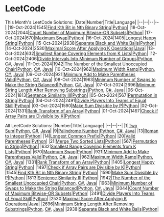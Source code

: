 # LeetCode
This Month's LeetCode Solutions:
|Date|Number|Title|Language|
|--|--|--|--|
|19-Oct-2024|1545|[Find Kth Bit in Nth Binary String](/Solutions/1545)|[Python](/Solutions/1545/1545.py)|
|18-Oct-2024|2044|[Count Number of Maximum Bitwise-OR Subsets](/Solutions/2044)|[Python](/Solutions/2044/2044.py)|
|17-Oct-2024|670|[Maximum Swap](/Solutions/670)|[Python](/Solutions/670/670.py)|
|16-Oct-2024|1405|[Longest Happy String](/Solutions/1405)|[Python](/Solutions/1405/1405.py)|
|15-Oct-2024|2938|[Separate Black and White Balls](/Solutions/2938)|[Python](/Solutions/2938/2938.py)|
|14-Oct-2024|2530|[Maximal Score After Applying K Operations](/Solutions/2530)|[Java](/Solutions/2530/2530.java)|
|13-Oct-2024|632|[Smallest Range Covering Elements from K Lists](/Solutions/632)|[Python](/Solutions/632/632.py)|
|12-Oct-2024|2406|[Divide Intervals Into Minimum Number of Groups](/Solutions/2406/)|[Python](/Solutions/2406/2406.py), [C#](/Solutions/2406/2406.cs), [Java](/Solutions/2406/2406.java)|
|11-Oct-2024|1942|[The Number of the Smallest Unoccupied Chair](/Solutions/1942)|[Python](/Solutions/1942/1942.py), [C#](/Solutions/1942/1942.cs), [Java](/Solutions/1942/1942.java)|
|10-Oct-2024|962|[Maximum Width Ramp](/Solutions/962)|[Python](/Solutions/962/962.py), [C#](/Solutions/962/962.cs), [Java](/Solutions/962/962.java)|
|09-Oct-2024|921|[Minimum Add to Make Parentheses Valid](/Solutions/921)|[Python](/Solutions/921/921.py), [C#](/Solutions/921/921.cs), [Java](/Solutions/921/921.java)|
|08-Oct-2024|1963|[Minimum Number of Swaps to Make the String Balanced](/Solutions/1963)|[Python](/Solutions/1963/1963.py), [C#](/Solutions/1963/1963.cs), [Java](/Solutions/1963/1963.java)|
|07-Oct-2024|2696|[Minimum String Length After Removing Substrings](/Solutions/2696)|[Python](/Solutions/2696/2696.py), [C#](/Solutions/2696/2696.cs), [Java](/Solutions/2696/2696.java)|
|06-Oct-2024|1813|[Sentence Similarity III](/Solutions/1813)|[Python](/Solutions/1813/1813.py)|
|05-Oct-2024|567|[Permutation in String](/Solutions/567)|[Python](/Solutions/567/567.py)|
|04-Oct-2024|2491|[Divide Players Into Teams of Equal Skill](/Solutions/2491)|[Python](/Solutions/2491/2491.py)|
|03-Oct-2024|1590|[Make Sum Divisible by P](/Solutions/1590)|[Python](/Solutions/1590/1590.py)|
|02-Oct-2024|1331|[Rank Transform of an Array](/Solutions/1331)|[Python](/Solutions/1331/1331.py)|
|01-Oct-2024|1497|[Check if Array Pairs are Divisible by K](/Solutions/1497)|[Python](/Solutions/1497/1497.py)|

All LeetCode Solutions:
|Number|Title|Language|
|--|--|--|
|1|[Two Sum](/Solutions/1)|[Python](/Solutions/1/1.py), [C#](/Solutions/1/1.cs), [Java](/Solutions/1/1.java)|
|9|[Palindrome Number](/Solutions/9)|[Python](/Solutions/9/9.py), [C#](/Solutions/9/9.cs), [Java](/Solutions/9/9.java)|
|13|[Roman to Integer](/Solutions/13)|[Python](/Solutions/13/13.py)|
|14|[Longest Common Prefix](/Solutions/14)|[Python](/Solutions/14/14.py)|
|20|[Valid Parentheses](/Solutions/20)|[Python](/Solutions/20/20.py)|
|21|[Merge Two Sorted Lists](/Solutions/21)|[Python](/Solutions/21/21.py)|
|567|[Permutation in String](/Solutions/567)|[Python](/Solutions/567/567.py)|
|632|[Smallest Range Covering Elements from K Lists](/Solutions/632)|[Python](/Solutions/632/632.py)|
|670|[Maximum Swap](/Solutions/670)|[Python](/Solutions/670/670.py)|
|921|[Minimum Add to Make Parentheses Valid](/Solutions/921)|[Python](/Solutions/921/921.py), [C#](/Solutions/921/921.cs), [Java](/Solutions/921/921.java)|
|962|[Maximum Width Ramp](/Solutions/962)|[Python](/Solutions/962/962.py), [C#](/Solutions/962/962.cs), [Java](/Solutions/962/962.java)|
|1331|[Rank Transform of an Array](/Solutions/1331)|[Python](/Solutions/1331/1331.py)|
|1405|[Longest Happy String](/Solutions/1405)|[Python](/Solutions/1405/1405.py)|
|1497|[Check if Array Pairs are Divisible by K](/Solutions/1497)|[Python](/Solutions/1497/1497.py)|
|1545|[Find Kth Bit in Nth Binary String](/Solutions/1545)|[Python](/Solutions/1545/1545.py)|
|1590|[Make Sum Divisible by P](/Solutions/1590)|[Python](/Solutions/1590/1590.py)|
|1813|[Sentence Similarity III](/Solutions/1813)|[Python](/Solutions/1813/1813.py)|
|1942|[The Number of the Smallest Unoccupied Chair](/Solutions/1942)|[Python](/Solutions/1942/1942.py), [C#](/Solutions/1942/1942.cs), [Java](/Solutions/1942/1942.java)|
|1963|[Minimum Number of Swaps to Make the String Balanced](/Solutions/1963)|[Python](/Solutions/1963/1963.py), [C#](/Solutions/1963/1963.cs), [Java](/Solutions/1963/1963.java)|
|2044|[Count Number of Maximum Bitwise-OR Subsets](/Solutions/2044)|[Python](/Solutions/2044/2044.py)|
|2491|[Divide Players Into Teams of Equal Skill](/Solutions/2491)|[Python](/Solutions/2491/2491.py)|
|2530|[Maximal Score After Applying K Operations](/Solutions/2530)|[Java](/Solutions/2530/2530.java)|
|2696|[Minimum String Length After Removing Substrings](/Solutions/2696)|[Python](/Solutions/2696/2696.py), [C#](/Solutions/2696/2696.cs), [Java](/Solutions/2696/2696.java)|
|2938|[Separate Black and White Balls](/Solutions/2938)|[Python](/Solutions/2938/2938.py)|
